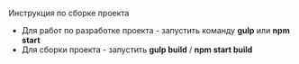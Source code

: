 Инструкция по сборке проекта

<ul>
<li>Для работ по разработке проекта - запустить команду <strong>gulp</strong> или <strong>npm start</strong></li>
<li>Для сборки проекта - запустить <strong>gulp build</strong> / <strong>npm start build</strong></li>
</ul>